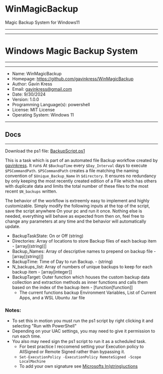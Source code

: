 # WinMagicBackup
 Magic Backup System for Windows11


______________________________________________________
-------------------------------------------------------
# Windows Magic Backup System
______________________________________________________
-------------------------------------------------------

- Name: WinMagicBackup
- Homepage: https://github.com/gavinkress/WinMagicBackup
- Author: Gavin Kress
- Email: gavinkress@gmail.com
- Date: 9/30/2024
- Version: 1.0.0
- Programming Language(s): powershell 
- License: MIT License
- Operating System: Windows 11


----------------------------------------------------------------
## Docs
----------------------------------------------------------------
Download the ps1 file: [BackupScript.ps1](https://github.com/gavinkress/WinMagicBackup/BackupScript.ps1)

This is a task which is part of an automated file Backup workflow created by [gavinkress](https://github.com/gavinkress/). 
It runs At `$BackupTime` every `$Day_Interval` days to execute `$PSCommandPath`.
`$PSCommandPath` creates a file matching the naming convention of `$Unique_Backup_Name` in `$directory`.
It ensures no redundancy by only keeping the most recently created edition of a File which has others with duplicate data and limits the total number of these files to the most recent `$N_backups` written.

The behavior of the workflow is extreemly easy to implement and highly customizable. Simply modify the following inputs at the top of the script, save the script anywhere On your pc and run it once. Nothing else is needed, everything will behave as expected from then on, feel free to change any parameters at any time and the behavior will automatically update.

* BackupTaskState: On or Off (string)
* Directories: Array of locations to store Backup files of each backup item - [array[(string)]]
* Backup_Names: Array of descriptive names to prepend on backup file - [array[(string)]]
* BackupTime: Time of Day to run Backup. - (string)
* N_backups_list: Array of numbers of unique backups to keep for each backup item - [array[integer]]
* BackupTarget: Outer function which houses the custom backup data collection and extraction methods as inner functions and calls them based on the index of the backup item - [function[function]]
  * The current functions backup Environment Variables, List of Current Apps, and a WSL Ubuntu .tar file

### Notes:  
* To set this in motion you must run the ps1 script by right clicking it and selecting "Run with PowerShell"
* Depending on your UAC settings, you may need to give it permission to run each time.
* You also may need sign the ps1 script to run it as a scheduled task.
  * For best practice I reccomend setting your Execution policy to AllSigned or Remote Signed rather than bypassing it.
  * `Set-ExecutionPolicy -ExecutionPolicy RemoteSigned -Scope LocalMachine`
  * To add your own signature see [Microsofts In(string)uctions](https://learn.microsoft.com/en-us/powershell/module/microsoft.powershell.core/about/about_signing?view=powershell-7.4)

